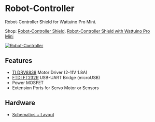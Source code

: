 # Robot-Controller
Robot-Controller Shield for Wattuino Pro Mini.

Shop: 
[Robot-Controller Shield](http://www.watterott.com/en/Robot-Controller), 
[Robot-Controller Shield with Wattuino Pro Mini](http://www.watterott.com/en/Robot-Controller-with-Wattuino-Pro-Mini-5V/16MHz)

[![Robot-Controller](https://raw.github.com/watterott/Robot-Controller/master/img/robot-controller.jpg)](http://www.watterott.com/en/Robot-Controller)


## Features
* [TI DRV8838](http://www.ti.com/product/drv8838) Motor Driver (2-11V 1.8A)
* [FTDI FT232R](http://www.ftdichip.com/Products/ICs/FT232R.htm) USB-UART Bridge (microUSB)
* Power MOSFET
* Extension Ports for Servo Motor or Sensors


## Hardware
* [Schematics + Layout](https://github.com/watterott/Robot-Controller/tree/master/pcb)
